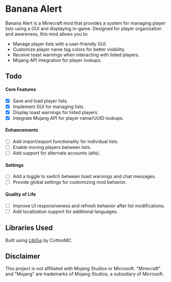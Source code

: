 # Banana Alert

Banana Alert is a Minecraft mod that provides a system for managing player lists using a GUI and displaying in-game. Designed for player organization and awareness, this mod allows you to:

- Manage player lists with a user-friendly GUI.
- Customize player name tag colors for better visibility.
- Receive toast warnings when interacting with listed players.
- Mojang API integration for player lookups.

## Todo
#### Core Features
- [x] Save and load player lists.
- [x] Implement GUI for managing lists.
- [x] Display toast warnings for listed players.
- [x] Integrate Mojang API for player name/UUID lookups.

#### Enhancements
- [ ] Add import/export functionality for individual lists.
- [ ] Enable moving players between lists.
- [ ] Add support for alternate accounts (alts).

#### Settings
- [ ] Add a toggle to switch between toast warnings and chat messages.
- [ ] Provide global settings for customizing mod behavior.

#### Quality of Life
- [ ] Improve UI responsiveness and refresh behavior after list modifications.
- [ ] Add localization support for additional languages.

## Libraries Used
Built using [LibGui](https://github.com/CottonMC/LibGui) by CottonMC.

## Disclaimer
This project is not affiliated with Mojang Studios or Microsoft. "Minecraft" and "Mojang" are trademarks of Mojang Studios, a subsidiary of Microsoft.